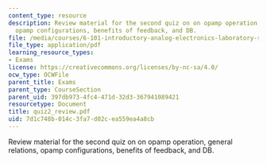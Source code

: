```yaml
---
content_type: resource
description: Review material for the second quiz on on opamp operation, general relations,
  opamp configurations, benefits of feedback, and DB.
file: /media/courses/6-101-introductory-analog-electronics-laboratory-spring-2007/7d1c748b014c3fa7d02cea559ea4a8cb_quiz2_review.pdf
file_type: application/pdf
learning_resource_types:
- Exams
license: https://creativecommons.org/licenses/by-nc-sa/4.0/
ocw_type: OCWFile
parent_title: Exams
parent_type: CourseSection
parent_uid: 397db973-4fc4-471d-32d3-367941089421
resourcetype: Document
title: quiz2_review.pdf
uid: 7d1c748b-014c-3fa7-d02c-ea559ea4a8cb
---
```

Review material for the second quiz on on opamp operation, general relations, opamp configurations, benefits of feedback, and DB.
